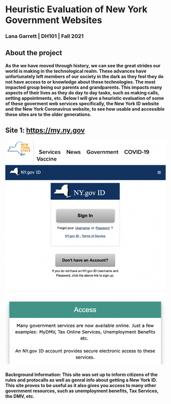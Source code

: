 # Heuristic Evaluation of New York Government Websites
### Lana Garrett | DH101 | Fall 2021
## About the project
#### As the we have moved through history, we can see the great strides our world is making in the technological realm. These advances have unfortunately left members of our society in the dark as they feel they do not have access to or knowledge about these technologies. The most impacted group being our parents and grandparents. This impacts many aspects of their lives as they do day to day tasks, such as making calls, setting appointments, etc. Below I will give a heuristic evaluation of some of these goverment web services specifically, the New York ID website and the New York Coronavirus website, to see how usable and accessible these sites are to the older generations.
## Site 1: https://my.ny.gov
![Website of New York's ID Services](NYID.png)
#### Backrground Information: This site was set up to inform citizens of the rules and protocalls as well as genral info about getting a New York ID. This site proves to be useful as it also gives you access to many other government resources, such as unemployment benefits, Tax Services, the DMV, etc. 
